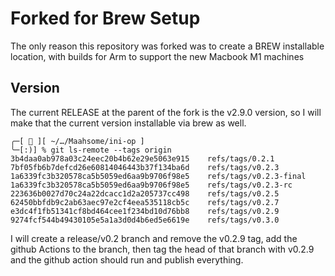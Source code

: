 # Forked for Brew Setup

The only reason this repository was forked was to create a BREW installable location, with builds for Arm to support the new Macbook M1 machines

## Version

The current RELEASE at the parent of the fork is the v2.9.0 version, so I will make that the current version installable via brew as well.

```plaintext
╭─[  ][ ~/…/Maahsome/ini-op ]
╰─[:)] % git ls-remote --tags origin
3b4daa0ab978a03c24eec20b4b62e29e5063e915	refs/tags/0.2.1
7bf05fb6b7defcd26e60814046443b37f134ba6d	refs/tags/v0.2.3
1a6339fc3b320578ca5b5059ed6aa9b9706f98e5	refs/tags/v0.2.3-final
1a6339fc3b320578ca5b5059ed6aa9b9706f98e5	refs/tags/v0.2.3-rc
223636b0027d70c24a22dcacc1d2a205737cc498	refs/tags/v0.2.5
62450bbfdb9c2ab63aec97e2cf4eea535118cb5c	refs/tags/v0.2.7
e3dc4f1fb51341cf8bd464cee1f234bd10d76bb8	refs/tags/v0.2.9
9274fcf544b49430105e5a1a3d0d4b6ed5e6619e	refs/tags/v0.3.0
```

I will create a release/v0.2 branch and remove the v0.2.9 tag, 
add the github Actions to the branch, then tag the head of that
branch with v0.2.9 and the github action should run and publish
everything.


